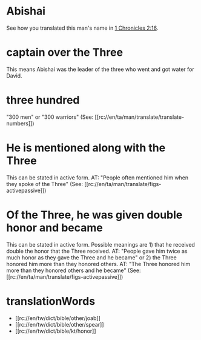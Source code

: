 # Abishai

See how you translated this man's name in [1 Chronicles 2:16](../02/16.md).

# captain over the Three

This means Abishai was the leader of the three who went and got water for David.

# three hundred

"300 men" or "300 warriors" (See: [[rc://en/ta/man/translate/translate-numbers]])

# He is mentioned along with the Three

This can be stated in active form. AT: "People often mentioned him when they spoke of the Three" (See: [[rc://en/ta/man/translate/figs-activepassive]])

# Of the Three, he was given double honor and became

This can be stated in active form. Possible meanings are 1) that he received double the honor that the Three received. AT: "People gave him twice as much honor as they gave the Three and he became" or 2) the Three honored him more than they honored others. AT: "The Three honored him more than they honored others and he became" (See: [[rc://en/ta/man/translate/figs-activepassive]])

# translationWords

* [[rc://en/tw/dict/bible/other/joab]]
* [[rc://en/tw/dict/bible/other/spear]]
* [[rc://en/tw/dict/bible/kt/honor]]